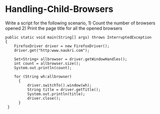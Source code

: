 # Handling-Child-Browsers
Write a script for the following scenario, 1) Count the number of browsers opened  2) Print the page title for all the opened browsers

	public static void main(String[] args) throws InterruptedException 
	{
		FirefoxDriver driver = new FirefoxDriver();
		driver.get("http:www.naukri.com");
    
		Set<String> allbrowser = driver.getWindowHandles();
		int count = allbrowser.size();
		System.out.println(count);
    
		for (String wh:allbrowser)
		  {
			  driver.switchTo().window(wh);
			  String title = driver.getTitle();
			  System.out.println(title);
			  driver.close();
		  }
	 }
